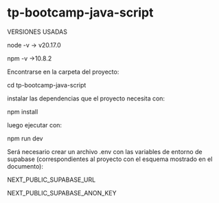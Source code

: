 # tp-bootcamp-java-script

VERSIONES USADAS

node -v
→ v20.17.0

npm -v
→10.8.2

Encontrarse en la carpeta del proyecto: 

cd tp-bootcamp-java-script

instalar las dependencias que el proyecto necesita con:

npm install 

luego ejecutar con: 

npm run dev 

Será necesario crear un archivo .env con las variables de entorno de supabase (correspondientes al proyecto con el esquema mostrado en el documento):

NEXT_PUBLIC_SUPABASE_URL

NEXT_PUBLIC_SUPABASE_ANON_KEY
